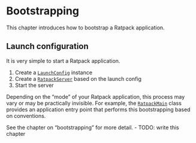 # Bootstrapping

This chapter introduces how to bootstrap a Ratpack application.

## Launch configuration

It is very simple to start a Ratpack application.

1. Create a [`LaunchConfig`](api/org/ratpackframework/launch/LaunchConfig.html) instance
2. Create a [`RatpackServer`](api/org/ratpackframework/server/RatpackServer.html) based on the launch config
3. Start the server

Depending on the “mode” of your Ratpack application, this process may vary or may be practically invisible. 
For example, the [`RatpackMain`](api/org/ratpackframework/launch/RatpackMain.html) class provides an application entry point that performs this bootstrapping based on conventions.

See the chapter on “bootstrapping” for more detail. - TODO: write this chapter
